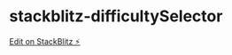 # stackblitz-difficultySelector

[Edit on StackBlitz ⚡️](https://stackblitz.com/edit/stackblitz-starters-jew9tj)
